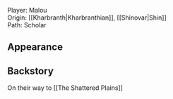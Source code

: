 Player: Malou <br>Origin: [[Kharbranth|Kharbranthian]], [[Shinovar|Shin]] <br> Path: Scholar <br>
## Appearance


## Backstory
On their way to [[The Shattered Plains]]
